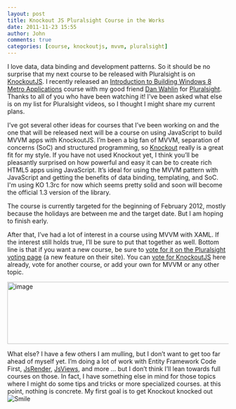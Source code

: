 ```yaml
---
layout: post
title: Knockout JS Pluralsight Course in the Works
date: 2011-11-23 15:55
author: John
comments: true
categories: [course, knockoutjs, mvvm, pluralsight]
---
```

<p>I love data, data binding and development patterns. So it should be no surprise that my next course to be released with Pluralsight is on <a href="http://www.KnockoutJS.com">KnockoutJS</a>. I recently released an <a href="http://jpapa.me/Win8IntroPS">Introduction to Building Windows 8 Metro Applications</a> course with my good friend <a href="http://weblogs.asp.net/dwahlin/">Dan Wahlin</a> for <a href="http://www.pluralsight-training.net/microsoft/">Pluralsight</a>. Thanks to all of you who have been watching it! I’ve been asked what else is on my list for Pluralsight videos, so I thought I might share my current plans. </p> <p>I’ve got several other ideas for courses that I’ve been working on and the one that will be released next will be a course on using JavaScript to build MVVM apps with KnockoutJS. I’m been a big fan of MVVM, separation of concerns (SoC) and structured programming, so <a href="http://knockoutjs.com/">Knockout</a> really is a great fit for my style. If you have not used Knockout yet, I think you’ll be pleasantly surprised on how powerful and easy it can be to create rich HTML5 apps using JavaScript. It’s ideal for using the MVVM pattern with JavaScript and getting the benefits of data binding, templating, and SoC. I'm using KO 1.3rc for now which seems pretty solid and soon will become the official 1.3 version of the library.</p> <p>The course is currently targeted for the beginning of February 2012, mostly because the holidays are between me and the target date. But I am hoping to finish early.</p> <p>After that, I’ve had a lot of interest in a course using MVVM with XAML. If the interest still holds true, I’ll be sure to put that together as well. Bottom line is that if you want a new course, be sure to <a href="http://support.pluralsight.com/forums/127919-new-course-suggestions">vote for it on the Pluralsight voting page</a> (a new feature on their site). You can <a href="http://support.pluralsight.com/forums/127919-new-course-suggestions/suggestions/2391339-knockout-js">vote for KnockoutJS</a> here already, vote for another course, or add your own for MVVM or any other topic. </p> <p><a href="http://support.pluralsight.com/forums/127919-new-course-suggestions/suggestions/2391339-knockout-js"><img style="background-image: none; border-right-width: 0px; padding-left: 0px; padding-right: 0px; display: block; float: none; border-top-width: 0px; border-bottom-width: 0px; margin-left: auto; border-left-width: 0px; margin-right: auto; padding-top: 0px" title="image" border="0" alt="image" src="http://images.johnpapa.net/wp-content/uploads/media/Windows-Live-Writer/VSLive_9387/image_3.png" width="506" height="141"></a></p> <p>What else? I have a few others I am mulling, but I don’t want to get too far ahead of myself yet. I’m doing a lot of work with Entity Framework Code First, <a href="https://github.com/BorisMoore/jsrender">JsRender</a>, <a href="https://github.com/BorisMoore/jsviews">JsViews</a>, and more … but I don’t think I’ll lean towards full courses on those. In fact, I have something else in mind for those topics where I might do some tips and tricks or more specialized courses. at this point, nothing is concrete. My first goal is to get Knockout knocked out <img style="border-bottom-style: none; border-left-style: none; border-top-style: none; border-right-style: none" class="wlEmoticon wlEmoticon-smile" alt="Smile" src="http://images.johnpapa.net/wp-content/uploads/media/Windows-Live-Writer/VSLive_9387/wlEmoticon-smile_2.png"></p>


